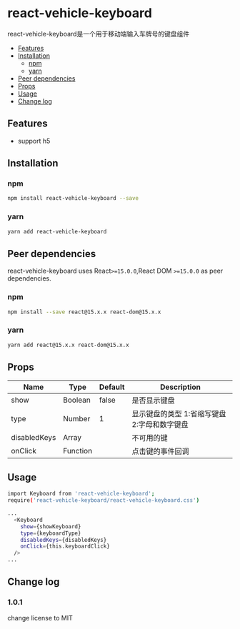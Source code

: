 # react-vehicle-keyboard

react-vehicle-keyboard是一个用于移动端输入车牌号的键盘组件


+ [Features](#features)
+ [Installation](#installation)
  + [npm](#npm)
  + [yarn](#yarn)
+ [Peer dependencies](#peer-dependencies)
+ [Props](#props)
+ [Usage](#usage)
+ [Change log](#change-log)

## Features
* support h5

## Installation

### npm
```bash
npm install react-vehicle-keyboard --save
```

### yarn
```bash
yarn add react-vehicle-keyboard
```

## Peer dependencies
react-vehicle-keyboard uses React`>=15.0.0`,React DOM `>=15.0.0` as peer dependencies.
### npm
```bash
npm install --save react@15.x.x react-dom@15.x.x
```

### yarn
```bash
yarn add react@15.x.x react-dom@15.x.x
```

## Props
Name|Type|Default|Description
-|-|-|-
show|Boolean|false|是否显示键盘
type|Number|1|显示键盘的类型 1:省缩写键盘 2:字母和数字键盘
disabledKeys|Array||不可用的键
onClick|Function||点击键的事件回调

## Usage
```bash
import Keyboard from 'react-vehicle-keyboard';
require('react-vehicle-keyboard/react-vehicle-keyboard.css')

...
  <Keyboard
    show={showKeyboard}
    type={keyboardType}
    disabledKeys={disabledKeys}
    onClick={this.keyboardClick}
  />
...
```

## Change log

### 1.0.1
change license to MIT